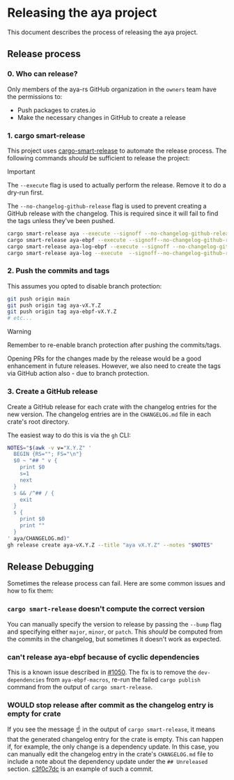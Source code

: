 # Releasing the aya project

This document describes the process of releasing the aya project.

## Release process

### 0. Who can release?

Only members of the aya-rs GitHub organization in the `owners` team have the
permissions to:

- Push packages to crates.io
- Make the necessary changes in GitHub to create a release

### 1. cargo smart-release

This project uses [cargo-smart-release][cargo-smart-release] to automate the
release process. The following commands *should* be sufficient to release the
project:

> [!IMPORTANT]
> The `--execute` flag is used to actually perform the release.
> Remove it to do a dry-run first.
>
> The `--no-changelog-github-release` flag is used to prevent creating a GitHub
> release with the changelog. This is required since it will fail to find the
> tags unless they've been pushed.

```sh
cargo smart-release aya --execute --signoff --no-changelog-github-release
cargo smart-release aya-ebpf --execute --signoff--no-changelog-github-release
cargo smart-release aya-log-ebpf --execute --signoff --no-changelog-github-release
cargo smart-release aya-log --execute  --signoff--no-changelog-github-release
```

[cargo-smart-release]: https://github.com/Byron/cargo-smart-release

### 2. Push the commits and tags

This assumes you opted to disable branch protection:

```sh
git push origin main
git push origin tag aya-vX.Y.Z
git push origin tag aya-ebpf-vX.Y.Z
# etc...
```

> [!WARNING]
> Remember to re-enable branch protection after pushing the commits/tags.

Opening PRs for the changes made by the release would be a good enhancement
in future releases. However, we also need to create the tags via GitHub action
also - due to branch protection.

### 3. Create a GitHub release

Create a GitHub release for each crate with the changelog entries for the new
version. The changelog entries are in the `CHANGELOG.md` file in each crate's
root directory.

The easiest way to do this is via the `gh` CLI:

```sh
NOTES="$(awk -v v="X.Y.Z" '
  BEGIN {RS=""; FS="\n"}
  $0 ~ "## " v {
    print $0
    s=1
    next
  }
  s && /^## / {
    exit
  }
  s {
    print $0
    print ""
  }
' aya/CHANGELOG.md)"
gh release create aya-vX.Y.Z --title "aya vX.Y.Z" --notes "$NOTES"
```

## Release Debugging

Sometimes the release process can fail.
Here are some common issues and how to fix them:

### `cargo smart-release` doesn't compute the correct version

You can manually specify the version to release by passing the `--bump` flag
and specifying either `major`, `minor`, or `patch`. This *should* be computed
from the commits in the changelog, but sometimes it doesn't work as expected.

### can't release aya-ebpf because of cyclic dependencies

This is a known issue described in [#1050][#150].
The fix is to remove the `dev-dependencies` from `aya-ebpf-macros`,
re-run the failed `cargo publish` command from the output of
`cargo smart-release`.

[#150]: https://github.com/aya-rs/aya/issues/1050

### WOULD stop release after commit as the changelog entry is empty for crate

If you see the message ☝ in the output of `cargo smart-release`, it means that
the generated changelog entry for the crate is empty. This can happen if, for
example, the only change is a dependency update. In this case, you can manually
edit the changelog entry in the crate's `CHANGELOG.md` file to include a note
about the dependency update under the `## Unreleased` section.
[c3f0c7dc][c3f0c7dc] is an example of such a commit.

[c3f0c7dc]: https://github.com/aya-rs/aya/commit/c3f0c7dc3fb285da091454426eeda0723389f0f1
